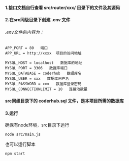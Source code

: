#### 1.接口文档自行查看 src/router/xxx/ 目录下的文件及其源码



#### 2.在src同级目录下创建 .env 文件
###### .env文件的内容为：
    APP_PORT = 80   端口
    APP_URL = http://xxxx  项目的访问地址

    MYSQL_HOST = localhost   数据库的地址
    MYSQL_PORT = 3306   数据库端口
    MYSQL_DATABASE = coderhub   数据库名
    MYSQL_USER = xxx   数据库用户名
    MYSQL_PASSWORD = xxx   数据库登录密码
    MYSQL_CONNECTIONLIMIT = 10   连接池数量


#### src同级目录下的 coderhub.sql 文件，是本项目所需的数据库


#### 3.运行
确保有node环境，src目录下运行
```
node src/main.js
````
也可以运行脚本
````
npm start
````

